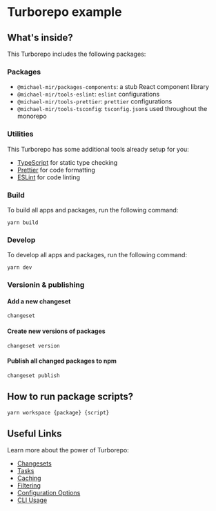 # Turborepo example

## What's inside?

This Turborepo includes the following packages:

### Packages

- `@michael-mir/packages-components`: a stub React component library
- `@michael-mir/tools-eslint`: `eslint` configurations
- `@michael-mir/tools-prettier`: `prettier` configurations
- `@michael-mir/tools-tsconfig`: `tsconfig.json`s used throughout the monorepo

### Utilities

This Turborepo has some additional tools already setup for you:

- [TypeScript](https://www.typescriptlang.org/) for static type checking
- [Prettier](https://prettier.io) for code formatting
- [ESLint](https://eslint.org/) for code linting

### Build

To build all apps and packages, run the following command:

`yarn build`

### Develop

To develop all apps and packages, run the following command:

`yarn dev`

### Versionin & publishing

#### Add a new changeset

`changeset`

#### Create new versions of packages

`changeset version`

#### Publish all changed packages to npm

`changeset publish`

## How to run package scripts?

`yarn workspace {package} {script}`

## Useful Links

Learn more about the power of Turborepo:

- [Changesets](https://github.com/changesets/changesets/blob/main/packages/cli)
- [Tasks](https://turbo.build/repo/docs/core-concepts/monorepos/running-tasks)
- [Caching](https://turbo.build/repo/docs/core-concepts/caching)
- [Filtering](https://turbo.build/repo/docs/core-concepts/monorepos/filtering)
- [Configuration Options](https://turbo.build/repo/docs/reference/configuration)
- [CLI Usage](https://turbo.build/repo/docs/reference/command-line-reference)
